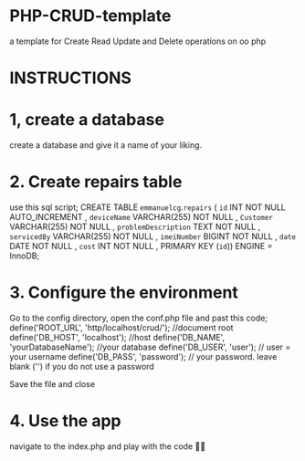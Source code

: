# PHP-CRUD-template
a template for Create Read Update and Delete operations on oo php

# INSTRUCTIONS

# 1, create a database
create a database and give it a name of your liking.

# 2. Create repairs table

use this sql script;
        CREATE TABLE `emmanuelcg`.`repairs` ( `id` INT NOT NULL AUTO_INCREMENT , `deviceName` VARCHAR(255) NOT NULL , `Customer` VARCHAR(255) NOT NULL , `problemDescription` TEXT NOT NULL , `servicedBy` VARCHAR(255) NOT NULL , `imeiNumber` BIGINT NOT NULL , `date` DATE NOT NULL , `cost` INT NOT NULL , PRIMARY KEY (`id`)) ENGINE = InnoDB;

# 3. Configure the environment
Go to the config directory, open the conf.php file and past this code;
        define('ROOT_URL', 'http/localhost/crud/'); //document root
        define('DB_HOST', 'localhost'); //host
        define('DB_NAME', 'yourDatabaseName'); //your database
        define('DB_USER', 'user'); // user = your username
        define('DB_PASS', 'password'); // your password. leave blank ('') if you do not use a password

Save the file and close

# 4. Use the app

navigate to the index.php and play with the code 🎉🎈

